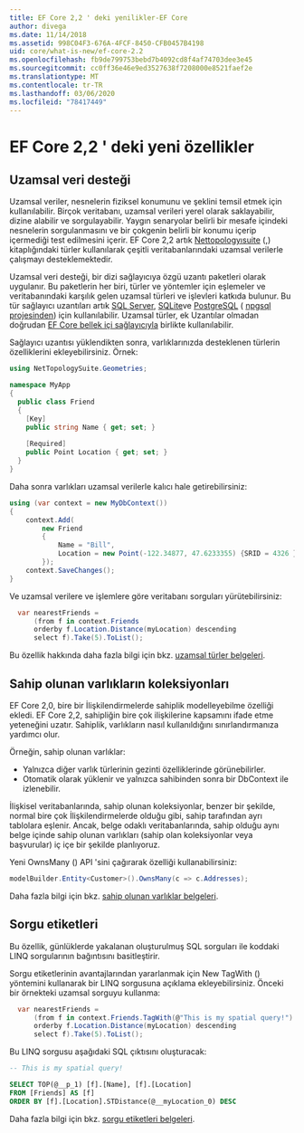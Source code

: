 ```yaml
---
title: EF Core 2,2 ' deki yenilikler-EF Core
author: divega
ms.date: 11/14/2018
ms.assetid: 998C04F3-676A-4FCF-8450-CFB0457B4198
uid: core/what-is-new/ef-core-2.2
ms.openlocfilehash: fb9de799753bebd7b4092cd8f4af74703dee3e45
ms.sourcegitcommit: cc0ff36e46e9ed3527638f7208000e8521faef2e
ms.translationtype: MT
ms.contentlocale: tr-TR
ms.lasthandoff: 03/06/2020
ms.locfileid: "78417449"
---
```

# <a name="new-features-in-ef-core-22"></a>EF Core 2,2 ' deki yeni özellikler

## <a name="spatial-data-support"></a>Uzamsal veri desteği

Uzamsal veriler, nesnelerin fiziksel konumunu ve şeklini temsil etmek için kullanılabilir.
Birçok veritabanı, uzamsal verileri yerel olarak saklayabilir, dizine alabilir ve sorgulayabilir.
Yaygın senaryolar belirli bir mesafe içindeki nesnelerin sorgulanmasını ve bir çokgenin belirli bir konumu içerip içermediği test edilmesini içerir.
EF Core 2,2 artık [Nettopologyısuite](https://github.com/NetTopologySuite/NetTopologySuite) (,) kitaplığındaki türler kullanılarak çeşitli veritabanlarındaki uzamsal verilerle çalışmayı desteklemektedir.

Uzamsal veri desteği, bir dizi sağlayıcıya özgü uzantı paketleri olarak uygulanır.
Bu paketlerin her biri, türler ve yöntemler için eşlemeler ve veritabanındaki karşılık gelen uzamsal türleri ve işlevleri katkıda bulunur.
Bu tür sağlayıcı uzantıları artık [SQL Server](https://www.nuget.org/packages/Microsoft.EntityFrameworkCore.SqlServer.NetTopologySuite/), [SQLite](https://www.nuget.org/packages/Microsoft.EntityFrameworkCore.Sqlite.NetTopologySuite/)ve [PostgreSQL](https://www.nuget.org/packages/Npgsql.EntityFrameworkCore.PostgreSQL.NetTopologySuite/) ( [npgsql projesinden](https://www.npgsql.org/)) için kullanılabilir.
Uzamsal türler, ek Uzantılar olmadan doğrudan [EF Core bellek içi sağlayıcıyla](xref:core/providers/in-memory/index) birlikte kullanılabilir.

Sağlayıcı uzantısı yüklendikten sonra, varlıklarınızda desteklenen türlerin özelliklerini ekleyebilirsiniz. Örnek:

``` csharp
using NetTopologySuite.Geometries;

namespace MyApp
{
  public class Friend
  {
    [Key]
    public string Name { get; set; }
  
    [Required]
    public Point Location { get; set; }
  }
}
```

Daha sonra varlıkları uzamsal verilerle kalıcı hale getirebilirsiniz:

``` csharp
using (var context = new MyDbContext())
{
    context.Add(
        new Friend
        {
            Name = "Bill",
            Location = new Point(-122.34877, 47.6233355) {SRID = 4326 }
        });
    context.SaveChanges();
}
```

Ve uzamsal verilere ve işlemlere göre veritabanı sorguları yürütebilirsiniz:

``` csharp
  var nearestFriends =
      (from f in context.Friends
      orderby f.Location.Distance(myLocation) descending
      select f).Take(5).ToList();
```

Bu özellik hakkında daha fazla bilgi için bkz. [uzamsal türler belgeleri](xref:core/modeling/spatial).

## <a name="collections-of-owned-entities"></a>Sahip olunan varlıkların koleksiyonları

EF Core 2,0, bire bir İlişkilendirmelerde sahiplik modelleyebilme özelliği ekledi.
EF Core 2,2, sahipliğin bire çok ilişkilerine kapsamını ifade etme yeteneğini uzatır.
Sahiplik, varlıkların nasıl kullanıldığını sınırlandırmanıza yardımcı olur.

Örneğin, sahip olunan varlıklar:

- Yalnızca diğer varlık türlerinin gezinti özelliklerinde görünebilirler.
- Otomatik olarak yüklenir ve yalnızca sahibinden sonra bir DbContext ile izlenebilir.

İlişkisel veritabanlarında, sahip olunan koleksiyonlar, benzer bir şekilde, normal bire çok İlişkilendirmelerde olduğu gibi, sahip tarafından ayrı tablolara eşlenir.
Ancak, belge odaklı veritabanlarında, sahip olduğu aynı belge içinde sahip olunan varlıkları (sahip olan koleksiyonlar veya başvurular) iç içe bir şekilde planlıyoruz.

Yeni OwnsMany () API 'sini çağırarak özelliği kullanabilirsiniz:

``` csharp
modelBuilder.Entity<Customer>().OwnsMany(c => c.Addresses);
```

Daha fazla bilgi için bkz. [sahip olunan varlıklar belgeleri](xref:core/modeling/owned-entities#collections-of-owned-types).

## <a name="query-tags"></a>Sorgu etiketleri

Bu özellik, günlüklerde yakalanan oluşturulmuş SQL sorguları ile koddaki LINQ sorgularının bağıntısını basitleştirir.

Sorgu etiketlerinin avantajlarından yararlanmak için New TagWith () yöntemini kullanarak bir LINQ sorgusuna açıklama ekleyebilirsiniz.
Önceki bir örnekteki uzamsal sorguyu kullanma:

``` csharp
  var nearestFriends =
      (from f in context.Friends.TagWith(@"This is my spatial query!")
      orderby f.Location.Distance(myLocation) descending
      select f).Take(5).ToList();
```

Bu LINQ sorgusu aşağıdaki SQL çıktısını oluşturacak:

``` sql
-- This is my spatial query!

SELECT TOP(@__p_1) [f].[Name], [f].[Location]
FROM [Friends] AS [f]
ORDER BY [f].[Location].STDistance(@__myLocation_0) DESC
```

Daha fazla bilgi için bkz. [sorgu etiketleri belgeleri](xref:core/querying/tags).
